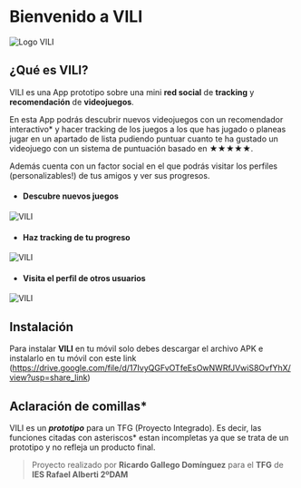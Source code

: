 # Bienvenido a VILI
![Logo VILI](https://imgur.com/hN9hu1U.png)

## ¿Qué es VILI?

 VILI es una App prototipo sobre una mini **red social** de **tracking** y **recomendación** de **videojuegos**. 

En esta App podrás descubrir nuevos videojuegos con un recomendador interactivo* y hacer tracking de los juegos a los que has jugado o planeas jugar en un apartado de lista pudiendo puntuar cuanto te ha gustado un videojuego con un sistema de puntuación basado en **★★★★★**.
 
Además cuenta con un factor social en el que podrás visitar los perfiles (personalizables!) de tus amigos y ver sus progresos. 

- #### Descubre nuevos juegos
![VILI](https://imgur.com/mTHUiwX.png)
- #### Haz tracking de tu progreso
![VILI](https://imgur.com/BjKPFKJ.png)
 - #### Visita el perfil de otros usuarios
![VILI](https://imgur.com/0ZH7HFY.png)


## Instalación

Para instalar **VILI** en tu móvil solo debes descargar el archivo APK e instalarlo en tu móvil con este link (https://drive.google.com/file/d/17IvyQGFvOTfeEsOwNWRfJVwiS8OvfYhX/view?usp=share_link)

## Aclaración de comillas*

VILI es un ***prototipo***  para un TFG (Proyecto Integrado). Es decir, las funciones citadas con asteriscos* estan incompletas ya que se trata de un prototipo y no refleja un producto final.


> Proyecto realizado por **Ricardo Gallego Domínguez** para el **TFG**
> de **IES Rafael Alberti 2ºDAM**



